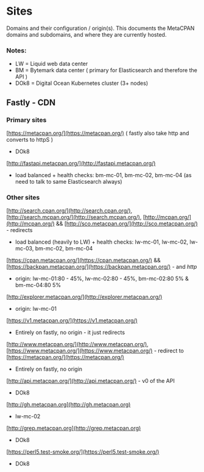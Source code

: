 # Sites

Domains and their configuration / origin(s). This documents the MetaCPAN domains and subdomains, and where they are currently hosted.

### Notes:

- LW = Liquid web data center
- BM = Bytemark data center ( primary for Elasticsearch and therefore the API )
- DOk8 = Digital Ocean Kubernetes cluster (3+ nodes)

## Fastly - CDN

### Primary sites

[https://metacpan.org/](https://metacpan.org/)  ( fastly also take http and converts to httpS )

 * DOk8

[http://fastapi.metacpan.org/](http://fastapi.metacpan.org/)

 * load balanced + health checks: bm-mc-01, bm-mc-02, bm-mc-04  (as need to talk to same Elasticsearch always)

### Other sites

[http://search.cpan.org/](http://search.cpan.org/), [http://search.mcpan.org/](http://search.mcpan.org/), [http://mcpan.org/](http://mcpan.org/) && [http://sco.metacpan.org/](http://sco.metacpan.org/) - redirects

 * load balanced (heavily to LW) + health checks: lw-mc-01, lw-mc-02, lw-mc-03, bm-mc-02, bm-mc-04

[https://cpan.metacpan.org/](https://cpan.metacpan.org/) && [https://backpan.metacpan.org/](https://backpan.metacpan.org/) - and _http_

 * origin: lw-mc-01:80 - 45%, lw-mc-02:80 - 45%, bm-mc-02:80 5% & bm-mc-04:80 5%

[http://explorer.metacpan.org/](http://explorer.metacpan.org/)

 * origin: lw-mc-01

[https://v1.metacpan.org/](https://v1.metacpan.org/)

 * Entirely on fastly, no origin - it just redirects

[http://www.metacpan.org/](http://www.metacpan.org/), [https://www.metacpan.org/](https://www.metacpan.org/) - redirect to [https://metacpan.org/](https://metacpan.org/)

 * Entirely on fastly, no origin

[http://api.metacpan.org/](http://api.metacpan.org/) - v0 of the API

  * DOk8
 
[http://gh.metacpan.org](http://gh.metacpan.org)
 
 * lw-mc-02
 
[http://grep.metacpan.org](http://grep.metacpan.org)
 
  * DOk8

[https://perl5.test-smoke.org/](https://perl5.test-smoke.org/)

  * DOk8
